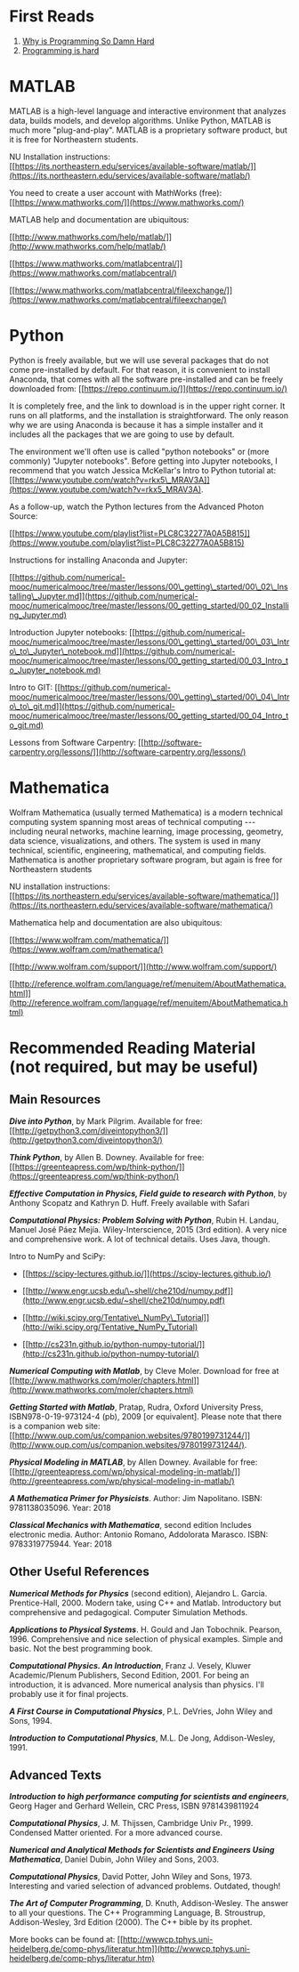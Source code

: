 First Reads
============
1. [Why is Programming So Damn Hard](https://www.thinkful.com/blog/why-learning-to-code-is-so-damn-hard/)
1. [Programming is hard](https://www.freecodecamp.org/news/make-your-hobby-harder-programming-is-difficult-thats-why-you-should-learn-it-e4627aee41a1/)

MATLAB
======

MATLAB is a high-level language and interactive environment that
analyzes data, builds models, and develop algorithms. Unlike Python,
MATLAB is much more "plug-and-play". MATLAB is a proprietary software
product, but it is free for Northeastern students.

NU Installation instructions:
[[https://its.northeastern.edu/services/available-software/matlab/]](https://its.northeastern.edu/services/available-software/matlab/)

You need to create a user account with MathWorks (free):
[[https://www.mathworks.com/]](https://www.mathworks.com/)

MATLAB help and documentation are ubiquitous:

[[http://www.mathworks.com/help/matlab/]](http://www.mathworks.com/help/matlab/)

[[https://www.mathworks.com/matlabcentral/]](https://www.mathworks.com/matlabcentral/)

[[https://www.mathworks.com/matlabcentral/fileexchange/]](https://www.mathworks.com/matlabcentral/fileexchange/)

Python
======

Python is freely available, but we will use several packages that do not
come pre-installed by default. For that reason, it is convenient to
install Anaconda, that comes with all the software pre-installed and can
be freely downloaded from:
[[https://repo.continuum.io/]](https://repo.continuum.io/)

It is completely free, and the link to download is in the upper right
corner. It runs on all platforms, and the installation is
straightforward. The only reason why we are using Anaconda is because it
has a simple installer and it includes all the packages that we are
going to use by default.

The environment we\'ll often use is called \"python notebooks\" or (more
commonly) \"Jupyter notebooks\". Before getting into Jupyter notebooks,
I recommend that you watch Jessica McKellar\'s Intro to Python tutorial
at:
[[https://www.youtube.com/watch?v=rkx5\_MRAV3A]](https://www.youtube.com/watch?v=rkx5_MRAV3A).

As a follow-up, watch the Python lectures from the Advanced Photon
Source:

[[https://www.youtube.com/playlist?list=PLC8C32277A0A5B815]](https://www.youtube.com/playlist?list=PLC8C32277A0A5B815)

Instructions for installing Anaconda and Jupyter:

[[https://github.com/numerical-mooc/numericalmooc/tree/master/lessons/00\_getting\_started/00\_02\_Installing\_Jupyter.md]](https://github.com/numerical-mooc/numericalmooc/tree/master/lessons/00_getting_started/00_02_Installing_Jupyter.md)

Introduction Jupyter notebooks:
[[https://github.com/numerical-mooc/numericalmooc/tree/master/lessons/00\_getting\_started/00\_03\_Intro\_to\_Jupyter\_notebook.md]](https://github.com/numerical-mooc/numericalmooc/tree/master/lessons/00_getting_started/00_03_Intro_to_Jupyter_notebook.md)

Intro to GIT:
[[https://github.com/numerical-mooc/numericalmooc/tree/master/lessons/00\_getting\_started/00\_04\_Intro\_to\_git.md]](https://github.com/numerical-mooc/numericalmooc/tree/master/lessons/00_getting_started/00_04_Intro_to_git.md)

Lessons from Software Carpentry:
[[http://software-carpentry.org/lessons/]](http://software-carpentry.org/lessons/)

Mathematica
===========

Wolfram Mathematica (usually termed Mathematica) is a modern technical
computing system spanning most areas of technical computing ---
including neural networks, machine learning, image processing, geometry,
data science, visualizations, and others. The system is used in many
technical, scientific, engineering, mathematical, and computing fields.
Mathematica is another proprietary software program, but again is free
for Northeastern students

NU installation instructions:
[[https://its.northeastern.edu/services/available-software/mathematica/]](https://its.northeastern.edu/services/available-software/mathematica/)

Mathematica help and documentation are also ubiquitous:

[[https://www.wolfram.com/mathematica/]](https://www.wolfram.com/mathematica/)

[[http://www.wolfram.com/support/]](http://www.wolfram.com/support/)

[[http://reference.wolfram.com/language/ref/menuitem/AboutMathematica.html]](http://reference.wolfram.com/language/ref/menuitem/AboutMathematica.html)

Recommended Reading Material (not required, but may be useful)
==============================================================

Main Resources
--------------

***Dive into Python***, by Mark Pilgrim. Available for free:
[[http://getpython3.com/diveintopython3/]](http://getpython3.com/diveintopython3/)

***Think Python***, by Allen B. Downey. Available for free:
[[https://greenteapress.com/wp/think-python/]](https://greenteapress.com/wp/think-python/)

***Effective Computation in Physics, Field guide to research with
Python***, by Anthony Scopatz and Kathryn D. Huff. Freely available with
Safari

***Computational Physics: Problem Solving with Python***, Rubin H.
Landau, Manuel José Páez Mejía. Wiley-Interscience, 2015 (3rd edition).
A very nice and comprehensive work. A lot of technical details. Uses
Java, though.

Intro to NumPy and SciPy:

-   [[https://scipy-lectures.github.io/]](https://scipy-lectures.github.io/)

-   [[http://www.engr.ucsb.edu/\~shell/che210d/numpy.pdf]](http://www.engr.ucsb.edu/~shell/che210d/numpy.pdf)

-   [[http://wiki.scipy.org/Tentative\_NumPy\_Tutorial]](http://wiki.scipy.org/Tentative_NumPy_Tutorial)

-   [[http://cs231n.github.io/python-numpy-tutorial/]](http://cs231n.github.io/python-numpy-tutorial/)

***Numerical Computing with Matlab***, by Cleve Moler. Download for free
at\
[[http://www.mathworks.com/moler/chapters.html]](http://www.mathworks.com/moler/chapters.html)

***Getting Started with Matlab***, Pratap, Rudra, Oxford University
Press, ISBN978-0-19-973124-4 (pb), 2009 \[or equivalent\]. Please note
that there is a companion web site:
[[http://www.oup.com/us/companion.websites/9780199731244/]](http://www.oup.com/us/companion.websites/9780199731244/).

***Physical Modeling in MATLAB***, by Allen Downey. Available for free:
[[http://greenteapress.com/wp/physical-modeling-in-matlab/]](http://greenteapress.com/wp/physical-modeling-in-matlab/)

***A Mathematica Primer for Physicists***. Author: Jim Napolitano. ISBN:
9781138035096. Year: 2018

***Classical Mechanics with Mathematica***, second edition Includes
electronic media. Author: Antonio Romano, Addolorata Marasco. ISBN:
9783319775944. Year: 2018

Other Useful References
-----------------------

***Numerical Methods for Physics*** (second edition), Alejandro L.
Garcia. Prentice-Hall, 2000. Modern take, using C++ and Matlab.
Introductory but comprehensive and pedagogical. Computer Simulation
Methods.

***Applications to Physical Systems***. H. Gould and Jan Tobochnik.
Pearson, 1996. Comprehensive and nice selection of physical examples.
Simple and basic. Not the best programming book.

***Computational Physics. An Introduction***, Franz J. Vesely, Kluwer
Academic/Plenum Publishers, Second Edition, 2001. For being an
introduction, it is advanced. More numerical analysis than physics.
I\'ll probably use it for final projects.

***A First Course in Computational Physics***, P.L. DeVries, John Wiley
and Sons, 1994.

***Introduction to Computational Physics***, M.L. De Jong,
Addison-Wesley, 1991.

Advanced Texts
--------------

***Introduction to high performance computing for scientists and
engineers***, Georg Hager and Gerhard Wellein, CRC Press, ISBN
9781439811924

***Computational Physics***, J. M. Thijssen, Cambridge Univ Pr., 1999.
Condensed Matter oriented. For a more advanced course.

***Numerical and Analytical Methods for Scientists and Engineers Using
Mathematica***, Daniel Dubin, John Wiley and Sons, 2003.

***Computational Physics***, David Potter, John Wiley and Sons, 1973.
Interesting and varied selection of advanced problems. Outdated, though!

***The Art of Computer Programming***, D. Knuth, Addison-Wesley. The
answer to all your questions. The C++ Programming Language, B.
Stroustrup, Addison-Wesley, 3rd Edition (2000). The C++ bible by its
prophet.

More books can be found at:
[[http://wwwcp.tphys.uni-heidelberg.de/comp-phys/literatur.htm]](http://wwwcp.tphys.uni-heidelberg.de/comp-phys/literatur.htm)
